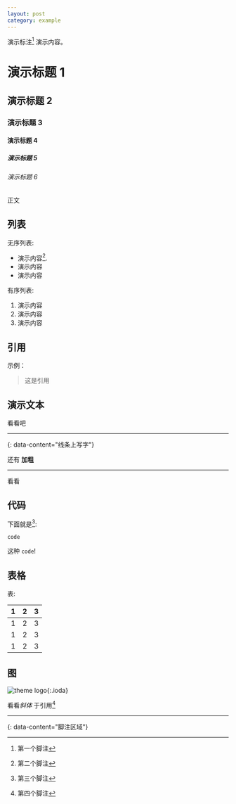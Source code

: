 ```yaml
---
layout: post
category: example
---
```


演示标注[^1] 演示内容。

# 演示标题 1
## 演示标题 2
### 演示标题 3
#### 演示标题 4
##### 演示标题 5
###### 演示标题 6

正文

## 列表

无序列表:

- 演示内容[^2].
- 演示内容
- 演示内容

有序列表:

1. 演示内容
3. 演示内容
4. 演示内容

## 引用

示例：

> 这是引用

## 演示文本

看看吧

---
{: data-content="线条上写字"}

还有 **加粗**

---

看看

## 代码

下面就是[^3]:

```
code
```

这种 `code`!

## 表格

表:

| 1    |  2   |    3 |
| ---- | :--: | ---: |
| 1    |  2   |    3 |
| 1    |  2   |    3 |
| 1    |  2   |    3 |

## 图

![theme logo](/favicon.ico){:.ioda}

看看*斜体* 于引用[^4]

---
{: data-content="脚注区域"}

[^1]: 第一个脚注
[^2]: 第二个脚注
[^3]: 第三个脚注
[^4]: 第四个脚注
